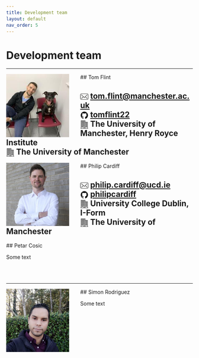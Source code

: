 ```yaml
---
title: Development team
layout: default
nav_order: 5
---
```


# Development team

---
<img align="left" width="170" style="padding-right:30px" src="images/tom.jpeg"/>
## Tom Flint

<img align="left"  width="22" style="padding-right:5px;padding-top:3px" src="mail.svg"> tom.flint@manchester.ac.uk <br>
<img align="left"  width="22" style="padding-right:5px;padding-top:3px" src="github_svg.svg"> [tomflint22](https://github.com/tomflint22) <br> 
<img align="left"  width="22" style="padding-right:5px;padding-top:3px" src="building.svg"> The University of Manchester, Henry Royce Institute<br> 
<img align="left"  width="22" style="padding-right:5px;padding-top:3px" src="building.svg"> The University of Manchester <br> 
---
<img align="left" width="170" style="padding-right:30px" src="images/philip.jpeg"/>
## Philip Cardiff

<img align="left"  width="22" style="padding-right:5px;padding-top:3px" src="mail.svg"> philip.cardiff@ucd.ie <br>
<img align="left"  width="22" style="padding-right:5px;padding-top:3px" src="github_svg.svg"> [philipcardiff](https://github.com/philipcardiff) <br> 
<img align="left"  width="22" style="padding-right:5px;padding-top:3px" src="building.svg"> University College Dublin, I-Form<br> 
<img align="left"  width="22" style="padding-right:5px;padding-top:3px" src="building.svg"> The University of Manchester <br> 
---
<img align="left" width="170" style="padding-right:30px" src=""/>
## Petar Cosic

Some text

<br>
<br>


---
<img align="left" width="170" style="padding-right:30px" src="images/simon.jpeg"/>
## Simon Rodriguez

Some text

<br>
<br>